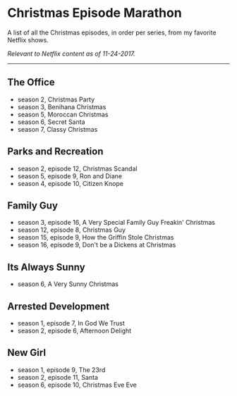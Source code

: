 # Christmas Episode Marathon

A list of all the Christmas episodes, in order per series, from my favorite Netflix shows.

_Relevant to Netflix content as of 11-24-2017._

------


## **The Office**

- season 2, Christmas Party
- season 3, Benihana Christmas
- season 5, Moroccan Christmas
- season 6, Secret Santa
- season 7, Classy Christmas


## **Parks and Recreation**

- season 2, episode 12, Christmas Scandal
- season 5, episode 9, Ron and Diane
- season 4, episode 10, Citizen Knope


## **Family Guy**

- season 3, episode 16, A Very Special Family Guy Freakin' Christmas
- season 12, episode 8, Christmas Guy
- season 15, episode 9, How the Griffin Stole Christmas
- season 16, episode 9, Don't be a Dickens at Christmas


## **Its Always Sunny**

- season 6, A Very Sunny Christmas


## **Arrested Development**

- season 1, episode 7, In God We Trust
- season 2, episode 6, Afternoon Delight


## **New Girl**

- season 1, episode 9, The 23rd
- season 2, episode 11, Santa
- season 6, episode 10, Christmas Eve Eve
